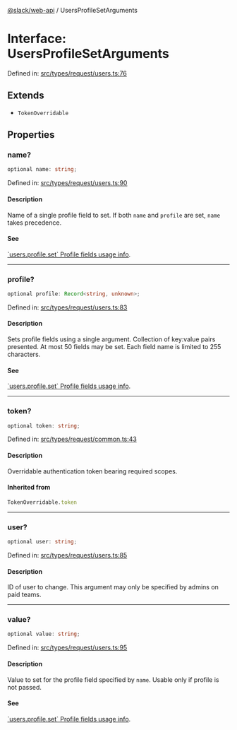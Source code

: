 [@slack/web-api](../index.md) / UsersProfileSetArguments

# Interface: UsersProfileSetArguments

Defined in: [src/types/request/users.ts:76](https://github.com/slackapi/node-slack-sdk/blob/main/packages/web-api/src/types/request/users.ts#L76)

## Extends

- `TokenOverridable`

## Properties

### name?

```ts
optional name: string;
```

Defined in: [src/types/request/users.ts:90](https://github.com/slackapi/node-slack-sdk/blob/main/packages/web-api/src/types/request/users.ts#L90)

#### Description

Name of a single profile field to set. If both `name` and `profile` are set, `name` takes precedence.

#### See

[\`users.profile.set\` Profile fields usage info](https://docs.slack.dev/reference/methods/users.profile.set#profile-fields).

***

### profile?

```ts
optional profile: Record<string, unknown>;
```

Defined in: [src/types/request/users.ts:83](https://github.com/slackapi/node-slack-sdk/blob/main/packages/web-api/src/types/request/users.ts#L83)

#### Description

Sets profile fields using a single argument.
Collection of key:value pairs presented.
At most 50 fields may be set. Each field name is limited to 255 characters.

#### See

[\`users.profile.set\` Profile fields usage info](https://docs.slack.dev/reference/methods/users.profile.set#profile-fields).

***

### token?

```ts
optional token: string;
```

Defined in: [src/types/request/common.ts:43](https://github.com/slackapi/node-slack-sdk/blob/main/packages/web-api/src/types/request/common.ts#L43)

#### Description

Overridable authentication token bearing required scopes.

#### Inherited from

```ts
TokenOverridable.token
```

***

### user?

```ts
optional user: string;
```

Defined in: [src/types/request/users.ts:85](https://github.com/slackapi/node-slack-sdk/blob/main/packages/web-api/src/types/request/users.ts#L85)

#### Description

ID of user to change. This argument may only be specified by admins on paid teams.

***

### value?

```ts
optional value: string;
```

Defined in: [src/types/request/users.ts:95](https://github.com/slackapi/node-slack-sdk/blob/main/packages/web-api/src/types/request/users.ts#L95)

#### Description

Value to set for the profile field specified by `name`. Usable only if profile is not passed.

#### See

[\`users.profile.set\` Profile fields usage info](https://docs.slack.dev/reference/methods/users.profile.set#profile-fields).
